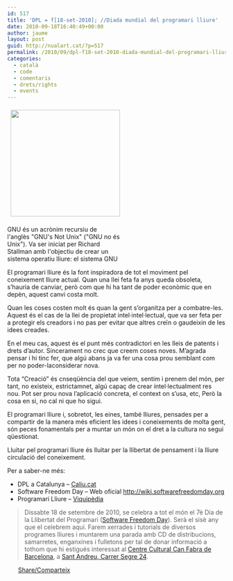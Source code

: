 ```yaml
---
id: 517
title: 'DPL = f[18-set-2010]; //Diada mundial del programari lliure'
date: 2010-09-18T16:40:49+00:00
author: jaume
layout: post
guid: http://nualart.cat/?p=517
permalink: /2010/09/dpl-f18-set-2010-diada-mundial-del-programari-lliure/
categories:
  - català
  - code
  - comentaris
  - drets/rights
  - events
---
```

<div style="width: 262px" class="wp-caption alignleft">
  <img class="  " style="margin: 7px 8px;" title="GNU - Gnu's Not Unix" src="http://www.maths.abdn.ac.uk/~assaf/images/The_GNU_logo.png" alt="" width="252" height="246" />
  
  <p class="wp-caption-text">
    GNU és un acrònim recursiu de l'anglès "GNU's Not Unix" ("GNU no és Unix"). Va ser iniciat per Richard Stallman amb l'objectiu de crear un sistema operatiu lliure: el sistema GNU
  </p>
</div>

El programari lliure és la font inspiradora de tot el moviment pel coneixement lliure actual. Quan una llei feta fa anys queda obsoleta, s&#8217;hauria de canviar, però com que hi ha tant de poder econòmic que en depèn, aquest canvi costa molt.
  
Quan les coses costen molt és quan la gent s&#8217;organitza per a combatre-les. Aquest és el cas de la llei de propietat intel·intel·lectual, que va ser feta per a protegir els creadors i no pas per evitar que altres creïn o gaudeixin de les idees creades.

En el meu cas, aquest és el punt més contradictori en les lleis de patents i drets d&#8217;autor. Sincerament no crec que creem coses noves. M&#8217;agrada pensar i hi tinc fer, que algú abans ja va fer una cosa prou semblant com per no poder-laconsiderar nova.
  
Tota &#8220;Creació&#8221; és cnseqüència del que veiem, sentim i prenem del món, per tant, no existeix, estrictamnet, algú capaç de crear intel·lectualment res nou. Pot ser prou nova l&#8217;aplicació concreta, el context on s&#8217;usa, etc, Però la cosa en si, no cal ni que ho sigui.

El programari lliure i, sobretot, les eines, també lliures, pensades per a compartir de la manera més eficient les idees i coneixements de molta gent, són peces fonamentals per a muntar un món on el dret a la cultura no segui qüestionat.

Lluitar pel programari lliure és lluitar per la llibertat de pensament i la lliure circulació del coneixement.

Per a saber-ne més:

  * DPL a Catalunya &#8211; <a href="http://caliu.cat/blog/2010/09/07/dia-de-la-llibertat-del-programari-2010/" onclick="_gaq.push(['_trackEvent', 'outbound-article', 'http://caliu.cat/blog/2010/09/07/dia-de-la-llibertat-del-programari-2010/', 'Caliu.cat']);" >Caliu.cat</a>
  * Software Freedom Day &#8211; Web oficial <a href="http://wiki.softwarefreedomday.org" onclick="_gaq.push(['_trackEvent', 'outbound-article', 'http://wiki.softwarefreedomday.org', 'http://wiki.softwarefreedomday.org']);" >http://wiki.softwarefreedomday.org</a>
  * Programari Lliure &#8211; <a href="http://ca.wikipedia.org/wiki/Programari_lliure" onclick="_gaq.push(['_trackEvent', 'outbound-article', 'http://ca.wikipedia.org/wiki/Programari_lliure', 'Viquipèdia']);" >Viquipèdia</a>

> Dissabte 18 de setembre de 2010, se celebra a tot el món el 7è Dia de la Llibertat del Programari (<a href="http://softwarefreedomday.org/" onclick="_gaq.push(['_trackEvent', 'outbound-article', 'http://softwarefreedomday.org/', 'Software Freedom Day']);" title="http://SoftwareFreedomDay.org" rel="nofollow">Software Freedom Day</a>). Serà el sisè any que el celebrem aquí. Farem xerrades i tutorials de diversos programes lliures i muntarem una parada amb CD de distribucions, samarretes, enganxines i fulletons per tal de donar informació a tothom que hi estigués interessat al <a href="http://www.bcn.cat/canfabra/index.htm" onclick="_gaq.push(['_trackEvent', 'outbound-article', 'http://www.bcn.cat/canfabra/index.htm', 'Centre Cultural Can Fabra de Barcelona']);" title="http://www.bcn.cat/canfabra/index.htm" rel="nofollow">Centre Cultural Can Fabra de Barcelona</a>, a <a href="http://www.bcn.cat/canfabra/arribar.htm" onclick="_gaq.push(['_trackEvent', 'outbound-article', 'http://www.bcn.cat/canfabra/arribar.htm', 'Sant Andreu, Carrer Segre 24']);" title="http://www.bcn.cat/canfabra/arribar.htm" rel="nofollow">Sant Andreu, Carrer Segre 24</a>.

<div class="addtoany_share_save_container addtoany_content_bottom">
  <div class="a2a_kit a2a_kit_size_32 addtoany_list a2a_target" id="wpa2a_48">
    <a href="https://www.addtoany.com/share" onclick="_gaq.push(['_trackEvent', 'outbound-article', 'https://www.addtoany.com/share', 'Share/Comparteix']);" class="a2a_dd addtoany_share_save"  style="background:url(http://nualart.cat/wp-content/plugins/add-to-any/share_16_16.png) no-repeat scroll 4px 0px;padding:0 0 0 25px;display:inline-block;height:16px;vertical-align:middle"><span>Share/Comparteix</span></a>
  </div>
</div>